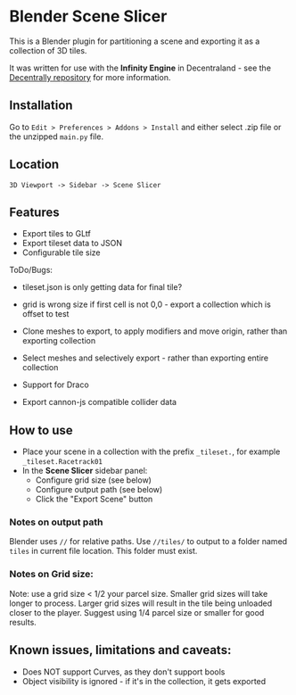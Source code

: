# Blender Scene Slicer

This is a Blender plugin for partitioning a scene and exporting it as a collection of 3D tiles.

It was written for use with the **Infinity Engine** in Decentraland - see the [Decentrally repository](https://github.com/decentraland-scenes/decentrally) for more information.

Installation
--
Go to `Edit > Preferences > Addons > Install` and either select .zip file or the unzipped `main.py` file.

Location
--
`3D Viewport -> Sidebar -> Scene Slicer`

Features
--
* Export tiles to GLtf
* Export tileset data to JSON
* Configurable tile size

ToDo/Bugs:

* tileset.json is only getting data for final tile?
* grid is wrong size if first cell is not 0,0 - export a collection which is offset to test

* Clone meshes to export, to apply modifiers and move origin, rather than exporting collection
* Select meshes and selectively export - rather than exporting entire collection
* Support for Draco
* Export cannon-js compatible collider data

How to use
--
* Place your scene in a collection with the prefix `_tileset.`, for example `_tileset.Racetrack01`
* In the **Scene Slicer** sidebar panel: 
    * Configure grid size (see below)
    * Configure output path (see below)
    * Click the "Export Scene" button


### Notes on output path

Blender uses `//` for relative paths. Use `//tiles/` to output to a folder named `tiles` in current file location. This folder must exist.


### Notes on Grid size:

Note: use a grid size < 1/2 your parcel size. Smaller grid sizes will take longer to process. Larger grid sizes will result in the tile being unloaded closer to the player. Suggest using 1/4 parcel size or smaller for good results.

Known issues, limitations and caveats:
--

* Does NOT support Curves, as they don't support bools
* Object visibility is ignored - if it's in the collection, it gets exported